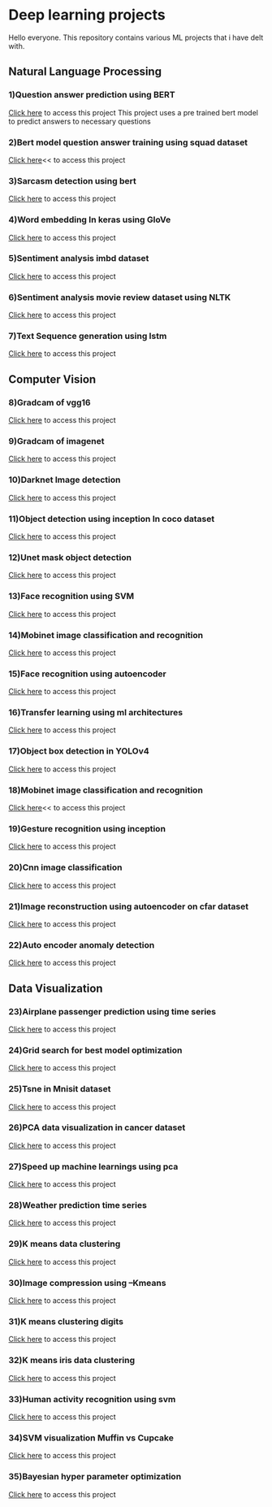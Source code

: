 # Deep learning projects

Hello everyone. This repository contains various ML projects that i have delt with.

## Natural Language Processing

### 1)Question answer prediction using BERT
  [Click here](https://github.com/sharn47/Main/blob/main/11_Bert_queestion_answer_using_pre_trained.ipynb) to access this project
This project uses a pre trained bert model to predict answers to necessary questions
### 2)Bert model question answer training using squad dataset
  [Click here](https://github.com/sharn47/Main/blob/main/12_bert_ques_answer_training_using_squad_dataset.ipynb)<< to access this project

### 3)Sarcasm detection using bert
  [Click here](https://github.com/sharn47/Main/blob/main/16_nlp_bert_sarcasm_dataset.ipynb) to access this project

### 4)Word embedding In keras using GloVe
  [Click here](https://github.com/sharn47/Main/blob/main/26_word_embedding_keras_using%20glove.ipynb) to access this project

### 5)Sentiment analysis imbd dataset
  [Click here](https://github.com/sharn47/Main/blob/main/27_nlp_imdbreview.ipynb) to access this project

### 6)Sentiment analysis  movie review dataset using  NLTK
  [Click here](https://github.com/sharn47/Main/blob/main/28_Sentiment_analysis%20%20movie%20review_dataset_using%20_NLTK.ipynb) to access this project

### 7)Text Sequence generation using lstm 
  [Click here](https://github.com/sharn47/Main/blob/main/31_lstm_text_sequence_generation.ipynb) to access this project


## Computer Vision


### 8)Gradcam of vgg16
  [Click here](https://github.com/sharn47/Main/blob/main/18_vgg16_GRADcam.ipynb) to access this project

### 9)Gradcam of imagenet
  [Click here](https://github.com/sharn47/Main/blob/main/19_GRADcam.ipynb) to access this project

### 10)Darknet Image detection
  [Click here](https://github.com/sharn47/Main/blob/main/20_Darknet_object_detection.ipynb) to access this project

### 11)Object detection using inception In  coco dataset
  [Click here](https://github.com/sharn47/Main/blob/main/21_inceptionv2_obj_det_coco_.ipynb) to access this project

### 12)Unet mask object detection
  [Click here](https://github.com/sharn47/Main/blob/main/22_unet_mask_obj_detection.ipynb) to access this project

### 13)Face recognition using SVM
  [Click here](https://github.com/sharn47/Main/blob/main/23_Support-Vector-Machines_Face_Recognition_svm.ipynb) to access this project

### 14)Mobinet image classification and recognition
  [Click here](https://github.com/sharn47/Main/blob/main/24_Mobinet_classification.ipynb) to access this project

### 15)Face recognition using autoencoder
  [Click here](https://github.com/sharn47/Main/blob/main/34_autoencoder_face_recog.ipynb) to access this project

### 16)Transfer learning using ml architectures
  [Click here](https://github.com/sharn47/Main/blob/main/14_transfer_learning_irisdataset.ipynb) to access this project

### 17)Object box detection in YOLOv4
  [Click here](https://github.com/sharn47/Main/blob/main/15_YOLO_box_detection.ipynb) to access this project

### 18)Mobinet image classification and recognition
  [Click here](https://github.com/sharn47/Main/blob/main/13_Mobinet_classification_flowerdataset.ipynb)<< to access this project

### 19)Gesture recognition using inception
  [Click here](https://github.com/sharn47/Main/blob/main/17_hand_gesutre_recognition_in_inception.ipynb) to access this project

### 20)Cnn image classification
  [Click here](https://github.com/sharn47/Main/blob/main/45_CNN_image_classification_flowers.ipynb) to access this project

### 21)Image reconstruction using autoencoder on cfar dataset
  [Click here](https://github.com/sharn47/Main/blob/main/33_autoencoder_img_reconstruct.ipynb) to access this project

### 22)Auto encoder anomaly detection
  [Click here](https://github.com/sharn47/Main/blob/main/32_autoencoder_anomaly.ipynb) to access this project


## Data Visualization


### 23)Airplane passenger prediction using time series
  [Click here](https://github.com/sharn47/Main/blob/main/29_airplane_passenger_predition_using_time_series.ipynb) to access this project

### 24)Grid search for best model optimization
  [Click here](https://github.com/sharn47/Main/blob/main/25_Grid_search_keras.ipynb) to access this project

### 25)Tsne in Mnisit dataset
  [Click here](https://github.com/sharn47/Main/blob/main/35_%20t_sne_mnist_dataset.ipynb) to access this project

### 26)PCA data visualization in cancer dataset
  [Click here](https://github.com/sharn47/Main/blob/main/36_PCA_Dimesnsionality_Reduction_cancer%20data%20.ipynb) to access this project

### 27)Speed up machine learnings using pca
  [Click here](https://github.com/sharn47/Main/blob/main/37__PCA_to_Speed-up_Machine_Learning_Algorithms_MNIST.ipynb) to access this project

### 28)Weather prediction time series
  [Click here](https://github.com/sharn47/Main/blob/main/38_weather_lstm.ipynb) to access this project

### 29)K means data clustering
[Click here](https://github.com/sharn47/Main/blob/main/39_K_means.ipynb) to access this project

### 30)Image compression using –Kmeans
[Click here](https://github.com/sharn47/Main/blob/main/40_k_means_image%20_compression.ipynb) to access this project

### 31)K means clustering digits
[Click here](https://github.com/sharn47/Main/blob/main/41_KNN_MNIST.ipynb) to access this project

### 32)K means iris data clustering
[Click here](https://github.com/sharn47/Main/blob/main/42_K_means_irisdata_clustering.ipynb) to access this project

### 33)Human activity recognition using svm
[Click here](https://github.com/sharn47/Main/blob/main/43_human_activity_recog_svm.ipynb) to access this project

### 34)SVM visualization Muffin vs Cupcake
[Click here](https://github.com/sharn47/Main/blob/main/44_svm_prediction_scone_vs_cupcake_vs_muffin_poly_rbf.ipynb) to access this project

### 35)Bayesian hyper parameter optimization
[Click here](https://github.com/sharn47/Main/blob/main/30_keras_Bayesian%20Hyperparameter%20Optimization.ipynb) to access this project

